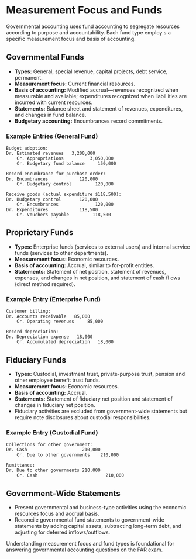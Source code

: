 # Measurement Focus and Funds

Governmental accounting uses fund accounting to segregate resources according to purpose and accountability. Each fund type employ
s a specific measurement focus and basis of accounting.

## Governmental Funds

- **Types:** General, special revenue, capital projects, debt service, permanent.
- **Measurement focus:** Current financial resources.
- **Basis of accounting:** Modified accrual—revenues recognized when measurable and available; expenditures recognized when liabil
ities are incurred with current resources.
- **Statements:** Balance sheet and statement of revenues, expenditures, and changes in fund balance.
- **Budgetary accounting:** Encumbrances record commitments.

### Example Entries (General Fund)

```text
Budget adoption:
Dr. Estimated revenues   3,200,000
    Cr. Appropriations          3,050,000
    Cr. Budgetary fund balance     150,000

Record encumbrance for purchase order:
Dr. Encumbrances            120,000
    Cr. Budgetary control         120,000

Receive goods (actual expenditure $118,500):
Dr. Budgetary control       120,000
    Cr. Encumbrances              120,000
Dr. Expenditures            118,500
    Cr. Vouchers payable         118,500
```

## Proprietary Funds

- **Types:** Enterprise funds (services to external users) and internal service funds (services to other departments).
- **Measurement focus:** Economic resources.
- **Basis of accounting:** Accrual, similar to for-profit entities.
- **Statements:** Statement of net position, statement of revenues, expenses, and changes in net position, and statement of cash fl
ows (direct method required).

### Example Entry (Enterprise Fund)

```text
Customer billing:
Dr. Accounts receivable   85,000
    Cr. Operating revenues     85,000

Record depreciation:
Dr. Depreciation expense   18,000
    Cr. Accumulated depreciation   18,000
```

## Fiduciary Funds

- **Types:** Custodial, investment trust, private-purpose trust, pension and other employee benefit trust funds.
- **Measurement focus:** Economic resources.
- **Basis of accounting:** Accrual.
- **Statements:** Statement of fiduciary net position and statement of changes in fiduciary net position.
- Fiduciary activities are excluded from government-wide statements but require note disclosures about custodial responsibilities.

### Example Entry (Custodial Fund)

```text
Collections for other government:
Dr. Cash                     210,000
    Cr. Due to other governments    210,000

Remittance:
Dr. Due to other governments 210,000
    Cr. Cash                          210,000
```

## Government-Wide Statements

- Present governmental and business-type activities using the economic resources focus and accrual basis.
- Reconcile governmental fund statements to government-wide statements by adding capital assets, subtracting long-term debt, and
adjusting for deferred inflows/outflows.

Understanding measurement focus and fund types is foundational for answering governmental accounting questions on the FAR exam.
